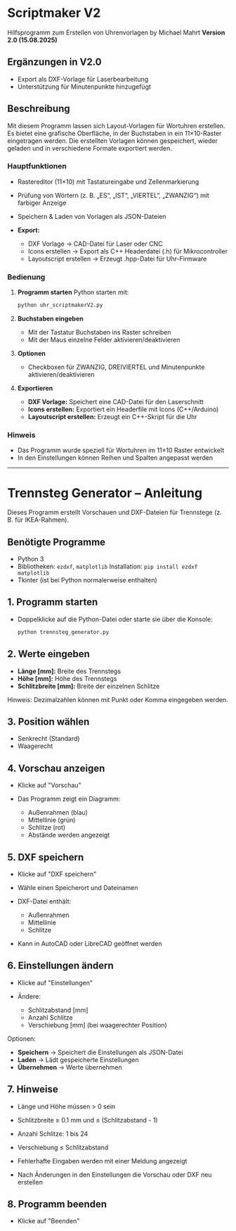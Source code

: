 # Scriptmaker V2

Hilfsprogramm zum Erstellen von Uhrenvorlagen
by Michael Mahrt
**Version 2.0 (15.08.2025)**

## Ergänzungen in V2.0

* Export als DXF-Vorlage für Laserbearbeitung
* Unterstützung für Minutenpunkte hinzugefügt

## Beschreibung

Mit diesem Programm lassen sich Layout-Vorlagen für Wortuhren erstellen.
Es bietet eine grafische Oberfläche, in der Buchstaben in ein 11×10-Raster eingetragen werden.
Die erstellten Vorlagen können gespeichert, wieder geladen und in verschiedene Formate exportiert werden.

### Hauptfunktionen

* Rastereditor (11×10) mit Tastatureingabe und Zellenmarkierung
* Prüfung von Wörtern (z. B. „ES“, „IST“, „VIERTEL“, „ZWANZIG“) mit farbiger Anzeige
* Speichern & Laden von Vorlagen als JSON-Dateien
* **Export:**

  * DXF Vorlage → CAD-Datei für Laser oder CNC
  * Icons erstellen → Export als C++ Headerdatei (.h) für Mikrocontroller
  * Layoutscript erstellen → Erzeugt .hpp-Datei für Uhr-Firmware

### Bedienung

1. **Programm starten**
   Python starten mit:

   ```bash
   python uhr_scriptmakerV2.py
   ```

2. **Buchstaben eingeben**

   * Mit der Tastatur Buchstaben ins Raster schreiben
   * Mit der Maus einzelne Felder aktivieren/deaktivieren

3. **Optionen**

   * Checkboxen für ZWANZIG, DREIVIERTEL und Minutenpunkte aktivieren/deaktivieren

4. **Exportieren**

   * **DXF Vorlage:** Speichert eine CAD-Datei für den Laserschnitt
   * **Icons erstellen:** Exportiert ein Headerfile mit Icons (C++/Arduino)
   * **Layoutscript erstellen:** Erzeugt ein C++-Skript für die Uhr

### Hinweis

* Das Programm wurde speziell für Wortuhren im 11×10 Raster entwickelt
* In den Einstellungen können Reihen und Spalten angepasst werden

---

# Trennsteg Generator – Anleitung

Dieses Programm erstellt Vorschauen und DXF-Dateien für Trennstege (z. B. für IKEA-Rahmen).

## Benötigte Programme

* Python 3
* Bibliotheken: `ezdxf`, `matplotlib`
  Installation: `pip install ezdxf matplotlib`
* Tkinter (ist bei Python normalerweise enthalten)

## 1. Programm starten

* Doppelklicke auf die Python-Datei oder starte sie über die Konsole:

  ```bash
  python trennsteg_generator.py
  ```

## 2. Werte eingeben

* **Länge \[mm]:** Breite des Trennstegs
* **Höhe \[mm]:** Höhe des Trennstegs
* **Schlitzbreite \[mm]:** Breite der einzelnen Schlitze

Hinweis: Dezimalzahlen können mit Punkt oder Komma eingegeben werden.

## 3. Position wählen

* Senkrecht (Standard)
* Waagerecht

## 4. Vorschau anzeigen

* Klicke auf "Vorschau"
* Das Programm zeigt ein Diagramm:

  * Außenrahmen (blau)
  * Mittellinie (grün)
  * Schlitze (rot)
  * Abstände werden angezeigt

## 5. DXF speichern

* Klicke auf "DXF speichern"
* Wähle einen Speicherort und Dateinamen
* DXF-Datei enthält:

  * Außenrahmen
  * Mittellinie
  * Schlitze
* Kann in AutoCAD oder LibreCAD geöffnet werden

## 6. Einstellungen ändern

* Klicke auf "Einstellungen"
* Ändere:

  * Schlitzabstand \[mm]
  * Anzahl Schlitze
  * Verschiebung \[mm] (bei waagerechter Position)

Optionen:

* **Speichern** → Speichert die Einstellungen als JSON-Datei
* **Laden** → Lädt gespeicherte Einstellungen
* **Übernehmen** → Werte übernehmen

## 7. Hinweise

* Länge und Höhe müssen > 0 sein

* Schlitzbreite ≥ 0.1 mm und ≤ (Schlitzabstand - 1)

* Anzahl Schlitze: 1 bis 24

* Verschiebung ≤ Schlitzabstand

* Fehlerhafte Eingaben werden mit einer Meldung angezeigt

* Nach Änderungen in den Einstellungen die Vorschau oder DXF neu erstellen

## 8. Programm beenden

* Klicke auf "Beenden"
